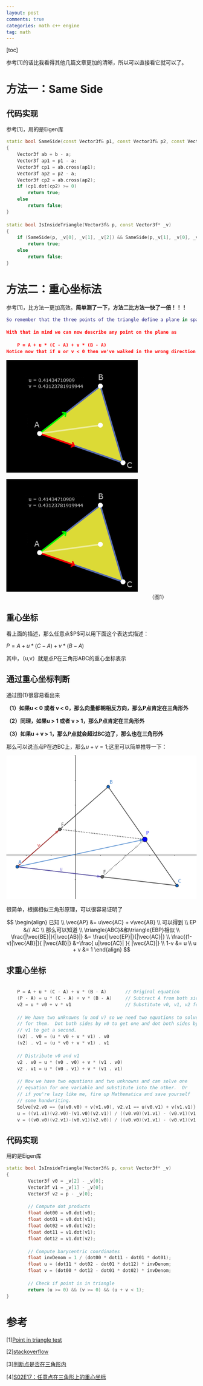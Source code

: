 ```yaml
---
layout: post
comments: true
categories: math c++ engine
tag: math
---
```

[toc]

参考[1]的话比我看得其他几篇文章更加的清晰，所以可以直接看它就可以了。






# 方法一：Same Side

## 代码实现
参考[1]，用的是Eigen库

```cpp
static bool SameSide(const Vector3f& p1, const Vector3f& p2, const Vector3f& a, const Vector3f& b)
{
    Vector3f ab = b - a;
    Vector3f ap1 = p1 - a;
    Vector3f cp1 = ab.cross(ap1);
	Vector3f ap2 = p2 - a;
    Vector3f cp2 = ab.cross(ap2);
    if (cp1.dot(cp2) >= 0)
        return true;
    else
        return false;
}

static bool IsInsideTriangle(Vector3f& p, const Vector3f* _v)
{   
    if (SameSide(p, _v[0], _v[1], _v[2]) && SameSide(p,_v[1], _v[0], _v[2]) && SameSide(p, _v[2], _v[0], _v[1]))
        return true;
    else
        return false;
}
```


# 方法二：重心坐标法
参考[1]，比方法一更加高效。**简单测了一下，方法二比方法一快了一倍！！！**

```lua
So remember that the three points of the triangle define a plane in space. Pick one of the points and we can consider all other locations on the plane as relative to that point. Let's go with A -- it'll be our origin on the plane. Now what we need are basis vectors so we can give coordinate values to all the locations on the plane. We'll pick the two edges of the triangle that touch A, (C - A) and (B - A). Now we can get to any point on the plane just by starting at A and walking some distance along (C - A) and then from there walking some more in the direction (B - A).

With that in mind we can now describe any point on the plane as

    P = A + u * (C - A) + v * (B - A)
Notice now that if u or v < 0 then we've walked in the wrong direction and must be outside the triangle. Also if u or v > 1 then we've walked too far in a direction and are outside the triangle. Finally if u + v > 1 then we've crossed the edge BC again leaving the triangle.
```
![image](https://github.com/pkxpp/pkxpp.github.io/blob/master/_posts/img/point_in_triangle_1.png?raw=true)

![image](../img/point_in_triangle_1.png)
                           （图1）

## 重心坐标


看上面的描述，那么任意点\$P\$可以用下面这个表达式描述：

$P = A + u * (C - A) + v * (B - A)$



其中，（u,v）就是点P在三角形ABC的重心坐标表示



## 通过重心坐标判断
通过图(1)很容易看出来

**（1）如果u < 0 或者 v < 0，那么向量都朝相反方向，那么P点肯定在三角形外**

**（2）同理，如果u > 1 或者 v > 1，那么P点肯定在三角形外**

**（3）如果u + v > 1，那么P点就会超过BC边了，那么也在三角形外**



那么可以说当点P在边BC上，那么$u + v = 1$;这里可以简单推导一下：

![image](https://github.com/pkxpp/pkxpp.github.io/blob/master/_posts/img/point_in_triangle_2.png?raw=true)

很简单，根据相似三角形原理，可以很容易证明了

$$
\begin{align}
已知 \\
\vec{AP} &= u\vec{AC} + v\vec{AB}  \\
可以得到 \\
EP &// AC \\
那么可以知道 \\
\triangle{ABC}&和\triangle{EBP}相似 \\
\frac{|\vec{BE}|}{|\vec{AB}|} &= \frac{|\vec{EP}|}{|\vec{AC}|} \\
\frac{(1-v)|\vec{AB}|}{ |\vec{AB}|} &=\frac{ u|\vec{AC}| }{ |\vec{AC}|} \\
1-v &= u \\
u + v &= 1 
\end{align}
$$



## 求重心坐标
```CPP

    P = A + u * (C - A) + v * (B - A)       // Original equation
    (P - A) = u * (C - A) + v * (B - A)     // Subtract A from both sides
    v2 = u * v0 + v * v1                    // Substitute v0, v1, v2 for less writing
    
    // We have two unknowns (u and v) so we need two equations to solve
    // for them.  Dot both sides by v0 to get one and dot both sides by
    // v1 to get a second.
    (v2) . v0 = (u * v0 + v * v1) . v0
    (v2) . v1 = (u * v0 + v * v1) . v1

    // Distribute v0 and v1
    v2 . v0 = u * (v0 . v0) + v * (v1 . v0)
    v2 . v1 = u * (v0 . v1) + v * (v1 . v1)

    // Now we have two equations and two unknowns and can solve one 
    // equation for one variable and substitute into the other.  Or
    // if you're lazy like me, fire up Mathematica and save yourself
    // some handwriting.
    Solve[v2.v0 == {u(v0.v0) + v(v1.v0), v2.v1 == u(v0.v1) + v(v1.v1)}, {u, v}]
    u = ((v1.v1)(v2.v0)-(v1.v0)(v2.v1)) / ((v0.v0)(v1.v1) - (v0.v1)(v1.v0))
    v = ((v0.v0)(v2.v1)-(v0.v1)(v2.v0)) / ((v0.v0)(v1.v1) - (v0.v1)(v1.v0))

```


## 代码实现
用的是Eigen库

```cpp
static bool IsInsideTriangle(Vector3f& p, const Vector3f* _v)
{ 
        Vector3f v0 = _v[2] - _v[0];
        Vector3f v1 = _v[1] - _v[0];
        Vector3f v2 = p - _v[0];

        // Compute dot products
        float dot00 = v0.dot(v0);
        float dot01 = v0.dot(v1);
        float dot02 = v0.dot(v2);
        float dot11 = v1.dot(v1);
        float dot12 = v1.dot(v2);

        // Compute barycentric coordinates
        float invDenom = 1 / (dot00 * dot11 - dot01 * dot01);
        float u = (dot11 * dot02 - dot01 * dot12) * invDenom;
        float v = (dot00 * dot12 - dot01 * dot02) * invDenom;

        // Check if point is in triangle
        return (u >= 0) && (v >= 0) && (u + v < 1);
}
```
# 参考
[1][Point in triangle test]([https://blackpawn.com/texts/pointinpoly/](https://blackpawn.com/texts/pointinpoly/))

[2][stackoverflow]([https://stackoverflow.com/questions/2049582/how-to-determine-if-a-point-is-in-a-2d-triangle](https://stackoverflow.com/questions/2049582/how-to-determine-if-a-point-is-in-a-2d-triangle))

[3][判断点是否在三角形内]([https://blog.csdn.net/wkl115211/article/details/80215421](https://blog.csdn.net/wkl115211/article/details/80215421))

[4][S02E17：任意点在三角形上的重心坐标](https://juejin.cn/post/6931252865861107719)